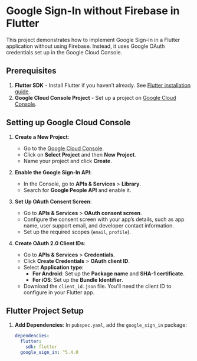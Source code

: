 # Google Sign-In without Firebase in Flutter

This project demonstrates how to implement Google Sign-In in a Flutter application without using Firebase. Instead, it uses Google OAuth credentials set up in the Google Cloud Console.

## Prerequisites

1. **Flutter SDK** - Install Flutter if you haven’t already. See [Flutter installation guide](https://flutter.dev/docs/get-started/install).
2. **Google Cloud Console Project** - Set up a project on [Google Cloud Console](https://console.cloud.google.com/).

## Setting up Google Cloud Console

1. **Create a New Project**:
   - Go to the [Google Cloud Console](https://console.cloud.google.com/).
   - Click on **Select Project** and then **New Project**.
   - Name your project and click **Create**.

2. **Enable the Google Sign-In API**:
   - In the Console, go to **APIs & Services** > **Library**.
   - Search for **Google People API** and enable it.

3. **Set Up OAuth Consent Screen**:
   - Go to **APIs & Services** > **OAuth consent screen**.
   - Configure the consent screen with your app’s details, such as app name, user support email, and developer contact information.
   - Set up the required scopes (`email`, `profile`).

4. **Create OAuth 2.0 Client IDs**:
   - Go to **APIs & Services** > **Credentials**.
   - Click **Create Credentials** > **OAuth client ID**.
   - Select **Application type**:
     - **For Android**: Set up the **Package name** and **SHA-1 certificate**.
     - **For iOS**: Set up the **Bundle Identifier**.
   - Download the `client_id.json` file. You'll need the client ID to configure in your Flutter app.

## Flutter Project Setup

1. **Add Dependencies**:
   In `pubspec.yaml`, add the `google_sign_in` package:

   ```yaml
   dependencies:
     flutter:
       sdk: flutter
     google_sign_in: ^5.4.0
